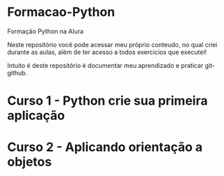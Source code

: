 # Formacao-Python

Formação Python na Alura

Neste repositório você pode acessar meu próprio conteudo, no qual criei durante as aulas, além de ter acesso a todos exercicios que executei!

Intuito é deste repositório é documentar meu aprendizado e praticar git-github.

# Curso 1 - Python crie sua primeira aplicação

# Curso 2 - Aplicando orientação a objetos
